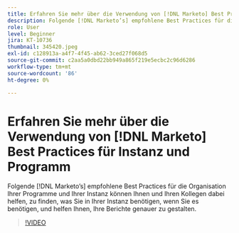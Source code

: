 ```yaml
---
title: Erfahren Sie mehr über die Verwendung von [!DNL Marketo] Best Practices für Instanz und Programm
description: Folgende [!DNL Marketo’s] empfohlene Best Practices für die Organisation Ihrer Programme und Ihrer Instanz können Ihnen und Ihren Kollegen dabei helfen, zu finden, was Sie in Ihrer Instanz benötigen, wenn Sie es benötigen, und helfen Ihnen, Ihre Berichte genauer zu gestalten.
role: User
level: Beginner
jira: KT-10736
thumbnail: 345420.jpeg
exl-id: c128913a-a4f7-4f45-ab62-3ced27f068d5
source-git-commit: c2aa5a0dbd22bb949a865f219e5ecbc2c96d6286
workflow-type: tm+mt
source-wordcount: '86'
ht-degree: 0%

---
```


# Erfahren Sie mehr über die Verwendung von [!DNL Marketo] Best Practices für Instanz und Programm

Folgende [!DNL Marketo’s] empfohlene Best Practices für die Organisation Ihrer Programme und Ihrer Instanz können Ihnen und Ihren Kollegen dabei helfen, zu finden, was Sie in Ihrer Instanz benötigen, wenn Sie es benötigen, und helfen Ihnen, Ihre Berichte genauer zu gestalten.

>[!VIDEO](https://video.tv.adobe.com/v/345420/?quality=12&learn=on)
